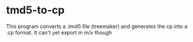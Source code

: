 # tmd5-to-cp
This program converts a .tmd5 file (treemaker) and generates the cp into a .cp format. It can't yet export in m/v though
